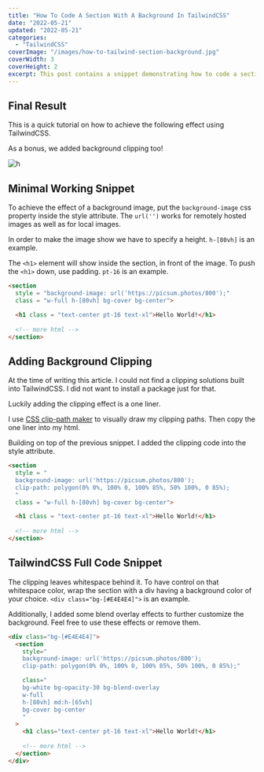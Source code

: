 ```yaml
---
title: "How To Code A Section With A Background In TailwindCSS"
date: "2022-05-21"
updated: "2022-05-21"
categories: 
  - "TailwindCSS"
coverImage: "/images/how-to-tailwind-section-background.jpg"
coverWidth: 3
coverHeight: 2
excerpt: This post contains a snippet demonstrating how to code a section with a background using TailwindCSS. As well as playing with overlay and clipping.
---
```


## Final Result
This is a quick tutorial on how to achieve the following effect using TailwindCSS.

As a bonus, we added background clipping too!

<img href="/" alt="h" src="/images/tailwind-section-bg-clipped.png" />

## Minimal Working Snippet
To achieve the effect of a background image, put the `background-image` css property inside the style attribute. The `url('')` works for remotely hosted images as well as for local images.

In order to make the image show we have to specify a height. `h-[80vh]` is an example.

The `<h1>` element will show inside the section, in front of the image. To push the `<h1>` down, use padding. `pt-16` is an example.

```html
<section
  style = "background-image: url('https://picsum.photos/800');"
  class = "w-full h-[80vh] bg-cover bg-center">

  <h1 class = "text-center pt-16 text-xl">Hello World!</h1>
    
  <!-- more html -->
</section>
```

## Adding Background Clipping

At the time of writing this article. I could not find a clipping solutions built into TailwindCSS. I did not want to install a package just for that.

Luckily adding the clipping effect is a one liner.

I use [CSS clip-path maker](https://bennettfeely.com/clippy/) to visually draw my clipping paths. Then copy the one liner into my html.

Building on top of the previous snippet. I added the clipping code into the style attribute.
```html
<section
  style = "
  background-image: url('https://picsum.photos/800');
  clip-path: polygon(0% 0%, 100% 0, 100% 85%, 50% 100%, 0 85%);
  "
  class = "w-full h-[80vh] bg-cover bg-center">

  <h1 class = "text-center pt-16 text-xl">Hello World!</h1>
    
  <!-- more html -->
</section>
```
## TailwindCSS Full Code Snippet
The clipping leaves whitespace behind it. To have control on that whitespace color, wrap the section with a div having a background color of your choice. `<div class="bg-[#E4E4E4]">` is an example.

Additionally, I added some blend overlay effects to further customize the background. Feel free to use these effects or remove them.

```html
<div class="bg-[#E4E4E4]">
  <section
    style="
    background-image: url('https://picsum.photos/800');
    clip-path: polygon(0% 0%, 100% 0, 100% 85%, 50% 100%, 0 85%);"

    class="
    bg-white bg-opacity-30 bg-blend-overlay
    w-full
    h-[80vh] md:h-[65vh]
    bg-cover bg-center
    "
  >
    <h1 class="text-center pt-16 text-xl">Hello World!</h1>
    
    <!-- more html -->
  </section>
</div>
```